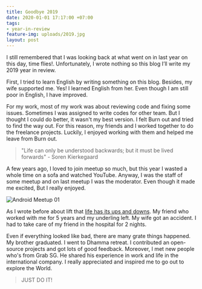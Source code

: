 ```yaml
---
title: Goodbye 2019
date: 2020-01-01 17:17:00 +07:00
tags:
- year-in-review
feature-img: uploads/2019.jpg
layout: post
---
```


I still remembered that I was looking back at what went on in last year on this day, time flies!. Unfortunately, I wrote nothing so this blog I’ll write my 2019 year in review.

First, I tried to learn English by writing something on this blog. Besides, my wife supported me. Yes! I learned English from her. Even though I am still poor in English, I have improved.

For my work, most of my work was about reviewing code and fixing some issues. Sometimes I was assigned to write codes for other team. But I thought I could do better, it wasn't my best version. I felt Burn out and tried to find the way out. For this reason, my friends and I worked together to do the freelance projects. Luckily, I enjoyed working with them and helped me leave from Burn out.

> "Life can only be understood backwards; but it must be lived forwards" - Soren Kierkegaard

A few years ago, I loved to join meetup so much, but this year I wasted a whole time on a sofa and watched YouTube. Anyway, I was the staff of some meetup and on last meetup I was the moderator. Even though it made me excited, But I really enjoyed.

![Android Meetup 01](/me/uploads/android-meetup.jpg)

As I wrote before about lift that [life has its ups and downs](https://minibugdev.github.io/me/2019/11/28/life-has-its-ups-and-downs.html). My friend who worked with me for 5 years and my underling left. My wife got an accident. I had to take care of my friend in the hospital for 2 nights.

Even if everything looked like bad, there are many grate things happened. My brother graduated. I went to Dhamma retreat. I contributed an open-source projects and got lots of good feedback. Moreover, I met new people who's from Grab SG. He shared his experience in work and life in the international company. I really appreciated and inspired me to go out to explore the World.

> JUST DO IT!